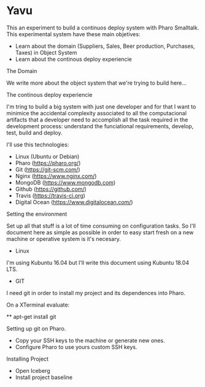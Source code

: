 # Yavu

This an experiment to build a continuos deploy system with Pharo Smalltalk. This experimental system have these main objetives:

* Learn about the domain (Suppliers, Sales, Beer production, Purchases, Taxes) in Object System
* Learn about the continous deploy experiencie

The Domain

We write more about the object system that we're trying to build here...

The continous deploy experiencie

I'm tring to build a big system with just one developer and for that I want to minimice the accidental complexity associated to all the computacional artifacts that a developer need to accomplish all the task required in the development process: understand the funciational requirements, develop, test, build and deploy.

I'll use this technologies:
* Linux (Ubuntu or Debian)
* Pharo (https://pharo.org/)
* Git (https://git-scm.com/)
* Nginx (https://www.nginx.com/)
* MongoDB (https://www.mongodb.com)
* Github (https://github.com/)
* Travis (https://travis-ci.org)
* Digital Ocean (https://www.digitalocean.com/)

Setting the environment

Set up all that stuff is a lot of time consuming on configuration tasks. So I'll document here as simple as possible in order to easy start fresh on a new machine or operative system is it's necesary.

* Linux

I'm using Kubuntu 16.04 but I'll write this document using Kubuntu 18.04 LTS.

* GIT

I need git in order to install my project and its dependences into Pharo.

On a XTerminal evaluate: 

** apt-get install git

Setting up git on Pharo.

- Copy your SSH keys to the machine or generate new ones.
- Configure Pharo to use yours custom SSH keys.

Installing Project

- Open Iceberg
- Install project baseline


